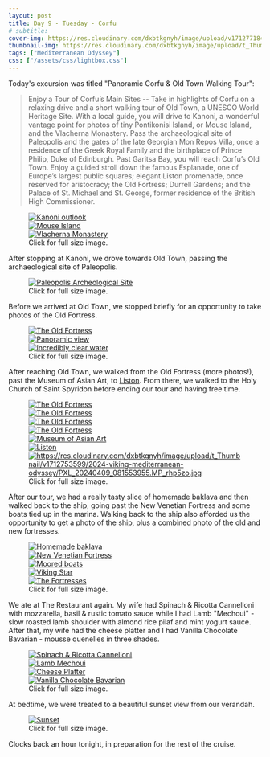```yaml
---
layout: post
title: Day 9 - Tuesday - Corfu
# subtitle: 
cover-img: https://res.cloudinary.com/dxbtkgnyh/image/upload/v1712771847/2024-viking-mediterranean-odyssey/naples-to-corfu_n9bfxt.png
thumbnail-img: https://res.cloudinary.com/dxbtkgnyh/image/upload/t_Thumbnail/v1712771847/2024-viking-mediterranean-odyssey/naples-to-corfu_n9bfxt.png
tags: ["Mediterranean Odyssey"]
css: ["/assets/css/lightbox.css"]
---
```


Today's excursion was titled "Panoramic Corfu & Old Town Walking Tour":

> Enjoy a Tour of Corfu’s Main Sites -- Take in highlights of Corfu on a relaxing drive and a short walking tour of Old Town, a UNESCO World Heritage Site. With a local guide, you will drive to Kanoni, a wonderful vantage point for photos of tiny Pontikonisi Island, or Mouse Island, and the Vlacherna Monastery. Pass the archaeological site of Paleopolis and the gates of the late Georgian Mon Repos Villa, once a residence of the Greek Royal Family and the birthplace of Prince Philip, Duke of Edinburgh. Past Garitsa Bay, you will reach Corfu’s Old Town. Enjoy a guided stroll down the famous Esplanade, one of Europe’s largest public squares; elegant Liston promenade, once reserved for aristocracy; the Old Fortress; Durrell Gardens; and the Palace of St. Michael and St. George, former residence of the British High Commissioner.

<figure>
    <div class="d-flex flex-row flex-wrap" style="gap: 5px">
        <div class="p-2">
            <a href="https://res.cloudinary.com/dxbtkgnyh/image/upload/v1712751118/2024-viking-mediterranean-odyssey/PXL_20240409_070716997.PANO_kjhxyb.jpg"
                data-lightbox="tour1" data-title="Kanoni outlook">
                <img src="https://res.cloudinary.com/dxbtkgnyh/image/upload/t_Thumbnail/v1712751118/2024-viking-mediterranean-odyssey/PXL_20240409_070716997.PANO_kjhxyb.jpg"
                    alt="Kanoni outlook">
            </a>
        </div>
        <div class="p-2">
            <a href="https://res.cloudinary.com/dxbtkgnyh/image/upload/v1712751458/2024-viking-mediterranean-odyssey/PXL_20240409_070643970_fvr8t4.jpg"
                data-lightbox="tour1" data-title="Mouse Island">
                <img src="https://res.cloudinary.com/dxbtkgnyh/image/upload/t_Thumbnail/v1712751458/2024-viking-mediterranean-odyssey/PXL_20240409_070643970_fvr8t4.jpg"
                    alt="Mouse Island">
            </a>
        </div>
        <div class="p-2">
            <a href="https://res.cloudinary.com/dxbtkgnyh/image/upload/v1712751461/2024-viking-mediterranean-odyssey/PXL_20240409_070634701_puukay.jpg"
                data-lightbox="tour1" data-title="Vlacherna Monastery">
                <img src="https://res.cloudinary.com/dxbtkgnyh/image/upload/t_Thumbnail/v1712751461/2024-viking-mediterranean-odyssey/PXL_20240409_070634701_puukay.jpg"
                    alt="Vlacherna Monastery">
            </a>
        </div>
    </div>
    <figcaption>Click for full size image.</figcaption>
</figure>

After stopping at Kanoni, we drove towards Old Town, passing the archaeological site of Paleopolis.

<figure>
    <div class="d-flex flex-row flex-wrap" style="gap: 5px">
        <div class="p-2">
            <a href="https://res.cloudinary.com/dxbtkgnyh/image/upload/v1712753800/2024-viking-mediterranean-odyssey/PXL_20240409_072719255.MP_ka5usy.jpg"
                data-lightbox="tour2" data-title="Paleopolis Archeological Site">
                <img src="https://res.cloudinary.com/dxbtkgnyh/image/upload/t_Thumbnail/v1712753800/2024-viking-mediterranean-odyssey/PXL_20240409_072719255.MP_ka5usy.jpg"
                    alt="Paleopolis Archeological Site">
            </a>
        </div>
    </div>
    <figcaption>Click for full size image.</figcaption>
</figure>

Before we arrived at Old Town, we stopped briefly for an opportunity to take photos of the Old Fortress.

<figure>
    <div class="d-flex flex-row flex-wrap" style="gap: 5px">
        <div class="p-2">
            <a href="https://res.cloudinary.com/dxbtkgnyh/image/upload/v1712751631/2024-viking-mediterranean-odyssey/PXL_20240409_073047437_e1ykpz.jpg"
                data-lightbox="tour3" data-title="The Old Fortress">
                <img src="https://res.cloudinary.com/dxbtkgnyh/image/upload/t_Thumbnail/v1712751631/2024-viking-mediterranean-odyssey/PXL_20240409_073047437_e1ykpz.jpg"
                    alt="The Old Fortress">
            </a>
        </div>
        <div class="p-2">
            <a href="https://res.cloudinary.com/dxbtkgnyh/image/upload/v1712751608/2024-viking-mediterranean-odyssey/PXL_20240409_073118506.PANO_he8wcs.jpg"
                data-lightbox="tour3" data-title="Panoramic view">
                <img src="https://res.cloudinary.com/dxbtkgnyh/image/upload/t_Thumbnail/v1712751608/2024-viking-mediterranean-odyssey/PXL_20240409_073118506.PANO_he8wcs.jpg"
                    alt="Panoramic view">
            </a>
        </div>
        <div class="p-2">
            <a href="https://res.cloudinary.com/dxbtkgnyh/image/upload/v1712753939/2024-viking-mediterranean-odyssey/PXL_20240409_073201352_j2winj.jpg"
                data-lightbox="tour3" data-title="Incredibly clear water">
                <img src="https://res.cloudinary.com/dxbtkgnyh/image/upload/t_Thumbnail/v1712753939/2024-viking-mediterranean-odyssey/PXL_20240409_073201352_j2winj.jpg"
                    alt="Incredibly clear water">
            </a>
        </div>
    </div>
    <figcaption>Click for full size image.</figcaption>
</figure>

After reaching Old Town, we walked from the Old Fortress (more photos!), past the Museum of Asian Art, to [Liston](https://en.wikipedia.org/wiki/Liston_(Corfu)). From there, we walked to the Holy Church of Saint Spyridon before ending our tour and having free time.

<figure>
    <div class="d-flex flex-row flex-wrap" style="gap: 5px">
        <div class="p-2">
            <a href="https://res.cloudinary.com/dxbtkgnyh/image/upload/v1712753199/2024-viking-mediterranean-odyssey/PXL_20240409_074103736.MP_bfniut.jpg"
                data-lightbox="tour4" data-title="The Old Fortress">
                <img src="https://res.cloudinary.com/dxbtkgnyh/image/upload/t_Thumbnail/v1712753199/2024-viking-mediterranean-odyssey/PXL_20240409_074103736.MP_bfniut.jpg"
                    alt="The Old Fortress">
            </a>
        </div>
        <div class="p-2">
            <a href="https://res.cloudinary.com/dxbtkgnyh/image/upload/v1712753194/2024-viking-mediterranean-odyssey/PXL_20240409_074123868_p04ht2.jpg"
                data-lightbox="tour4" data-title="The Old Fortress">
                <img src="https://res.cloudinary.com/dxbtkgnyh/image/upload/t_Thumbnail/v1712753194/2024-viking-mediterranean-odyssey/PXL_20240409_074123868_p04ht2.jpg"
                    alt="The Old Fortress">
            </a>
        </div>
        <div class="p-2">
            <a href="https://res.cloudinary.com/dxbtkgnyh/image/upload/v1712753385/2024-viking-mediterranean-odyssey/PXL_20240409_074207656.MP_ovlt3v.jpg"
                data-lightbox="tour4" data-title="The Old Fortress">
                <img src="https://res.cloudinary.com/dxbtkgnyh/image/upload/t_Thumbnail/v1712753385/2024-viking-mediterranean-odyssey/PXL_20240409_074207656.MP_ovlt3v.jpg"
                    alt="The Old Fortress">
            </a>
        </div>
        <div class="p-2">
            <a href="https://res.cloudinary.com/dxbtkgnyh/image/upload/v1712752067/2024-viking-mediterranean-odyssey/PXL_20240409_074356171_eaaga6.jpg"
                data-lightbox="tour4" data-title="The Old Fortress">
                <img src="https://res.cloudinary.com/dxbtkgnyh/image/upload/t_Thumbnail/v1712752067/2024-viking-mediterranean-odyssey/PXL_20240409_074356171_eaaga6.jpg"
                    alt="The Old Fortress">
            </a>
        </div>
        <div class="p-2">
            <a href="https://res.cloudinary.com/dxbtkgnyh/image/upload/v1712752634/2024-viking-mediterranean-odyssey/PXL_20240409_080333373_ihb6gz.jpg"
                data-lightbox="tour4" data-title="Museum of Asian Art">
                <img src="https://res.cloudinary.com/dxbtkgnyh/image/upload/t_Thumbnail/v1712752634/2024-viking-mediterranean-odyssey/PXL_20240409_080333373_ihb6gz.jpg"
                    alt="Museum of Asian Art">
            </a>
        </div>
        <div class="p-2">
            <a href="https://res.cloudinary.com/dxbtkgnyh/image/upload/v1712753635/2024-viking-mediterranean-odyssey/PXL_20240409_081040579.MP_fkelnj.jpg"
                data-lightbox="tour4" data-title="Liston">
                <img src="https://res.cloudinary.com/dxbtkgnyh/image/upload/t_Thumbnail/v1712753635/2024-viking-mediterranean-odyssey/PXL_20240409_081040579.MP_fkelnj.jpg"
                    alt="Liston">
            </a>
        </div>
        <div class="p-2">
            <a href="https://res.cloudinary.com/dxbtkgnyh/image/upload/v1712753599/2024-viking-mediterranean-odyssey/PXL_20240409_081553955.MP_rhp5zo.jpg"
                data-lightbox="tour4" data-title="Holy Church of Saint Spyridon">
                <img src="Holy Church of Saint Spyridon"
                    alt="https://res.cloudinary.com/dxbtkgnyh/image/upload/t_Thumbnail/v1712753599/2024-viking-mediterranean-odyssey/PXL_20240409_081553955.MP_rhp5zo.jpg">
            </a>
        </div>
    </div>
    <figcaption>Click for full size image.</figcaption>
</figure>

After our tour, we had a really tasty slice of homemade baklava and then walked back to the ship, going past the New Venetian Fortress and some boats tied up in the marina. Walking back to the ship also afforded us the opportunity to get a photo of the ship, plus a combined photo of the old and new fortresses.

<figure>
    <div class="d-flex flex-row flex-wrap" style="gap: 5px">
        <div class="p-2">
            <a href="https://res.cloudinary.com/dxbtkgnyh/image/upload/v1712752880/2024-viking-mediterranean-odyssey/PXL_20240409_085453398.PORTRAIT_cheald.jpg"
                data-lightbox="tour5" data-title="Homemade baklava">
                <img src="https://res.cloudinary.com/dxbtkgnyh/image/upload/t_Thumbnail/v1712752880/2024-viking-mediterranean-odyssey/PXL_20240409_085453398.PORTRAIT_cheald.jpg"
                    alt="Homemade baklava">
            </a>
        </div>
        <div class="p-2">
            <a href="https://res.cloudinary.com/dxbtkgnyh/image/upload/v1712752898/2024-viking-mediterranean-odyssey/PXL_20240409_090754423_ovvvra.jpg"
                data-lightbox="tour5" data-title="New Venetian Fortress">
                <img src="https://res.cloudinary.com/dxbtkgnyh/image/upload/t_Thumbnail/v1712752898/2024-viking-mediterranean-odyssey/PXL_20240409_090754423_ovvvra.jpg"
                    alt="New Venetian Fortress">
            </a>
        </div>
        <div class="p-2">
            <a href="https://res.cloudinary.com/dxbtkgnyh/image/upload/v1712753020/2024-viking-mediterranean-odyssey/PXL_20240409_091311594_echidz.jpg"
                data-lightbox="tour5" data-title="Moored boats">
                <img src="https://res.cloudinary.com/dxbtkgnyh/image/upload/t_Thumbnail/v1712753020/2024-viking-mediterranean-odyssey/PXL_20240409_091311594_echidz.jpg"
                    alt="Moored boats">
            </a>
        </div>
        <div class="p-2">
            <a href="https://res.cloudinary.com/dxbtkgnyh/image/upload/v1712753425/2024-viking-mediterranean-odyssey/PXL_20240409_093404262.MP_m1chp4.jpg"
                data-lightbox="tour5" data-title="Viking Star">
                <img src="https://res.cloudinary.com/dxbtkgnyh/image/upload/t_Thumbnail/v1712753425/2024-viking-mediterranean-odyssey/PXL_20240409_093404262.MP_m1chp4.jpg"
                    alt="Viking Star">
            </a>
        </div>
        <div class="p-2">
            <a href="https://res.cloudinary.com/dxbtkgnyh/image/upload/v1712753388/2024-viking-mediterranean-odyssey/PXL_20240409_095155874.MP_j12je0.jpg"
                data-lightbox="tour5" data-title="The Fortresses">
                <img src="https://res.cloudinary.com/dxbtkgnyh/image/upload/t_Thumbnail/v1712753388/2024-viking-mediterranean-odyssey/PXL_20240409_095155874.MP_j12je0.jpg"
                    alt="The Fortresses">
            </a>
        </div>
    </div>
    <figcaption>Click for full size image.</figcaption>
</figure>

We ate at The Restaurant again. My wife had Spinach & Ricotta Cannelloni with mozzarella, basil & rustic tomato sauce while I had Lamb "Mechoui" - slow roasted lamb shoulder with almond rice pilaf and mint yogurt sauce. After that, my wife had the cheese platter and I had Vanilla Chocolate Bavarian - mousse quenelles in three shades.

<figure>
    <div class="d-flex flex-row flex-wrap" style="gap: 5px">
        <div class="p-2">
            <a href="https://res.cloudinary.com/dxbtkgnyh/image/upload/v1712753132/2024-viking-mediterranean-odyssey/PXL_20240409_163755929.PORTRAIT.ORIGINAL_ovho25.jpg"
                data-lightbox="dinner" data-title="Spinach & Ricotta Cannelloni">
                <img src="https://res.cloudinary.com/dxbtkgnyh/image/upload/t_Thumbnail/v1712753132/2024-viking-mediterranean-odyssey/PXL_20240409_163755929.PORTRAIT.ORIGINAL_ovho25.jpg"
                    alt="Spinach & Ricotta Cannelloni">
            </a>
        </div>
        <div class="p-2">
            <a href="https://res.cloudinary.com/dxbtkgnyh/image/upload/v1712753123/2024-viking-mediterranean-odyssey/PXL_20240409_163802527.PORTRAIT.ORIGINAL_cjtnd8.jpg"
                data-lightbox="dinner" data-title="Lamb Mechoui">
                <img src="https://res.cloudinary.com/dxbtkgnyh/image/upload/t_Thumbnail/v1712753123/2024-viking-mediterranean-odyssey/PXL_20240409_163802527.PORTRAIT.ORIGINAL_cjtnd8.jpg"
                    alt="Lamb Mechoui">
            </a>
        </div>
        <div class="p-2">
            <a href="https://res.cloudinary.com/dxbtkgnyh/image/upload/v1712753127/2024-viking-mediterranean-odyssey/PXL_20240409_170734828.PORTRAIT.ORIGINAL_mjrrf2.jpg"
                data-lightbox="dinner" data-title="Cheese Platter">
                <img src="https://res.cloudinary.com/dxbtkgnyh/image/upload/t_Thumbnail/v1712753127/2024-viking-mediterranean-odyssey/PXL_20240409_170734828.PORTRAIT.ORIGINAL_mjrrf2.jpg"
                    alt="Cheese Platter">
            </a>
        </div>
        <div class="p-2">
            <a href="https://res.cloudinary.com/dxbtkgnyh/image/upload/v1712765522/2024-viking-mediterranean-odyssey/PXL_20240409_170739628.PORTRAIT.ORIGINAL_lnbsyl.jpg"
                data-lightbox="dinner" data-title="Vanilla Chocolate Bavarian">
                <img src="https://res.cloudinary.com/dxbtkgnyh/image/upload/t_Thumbnail/v1712765522/2024-viking-mediterranean-odyssey/PXL_20240409_170739628.PORTRAIT.ORIGINAL_lnbsyl.jpg"
                    alt="Vanilla Chocolate Bavarian">
            </a>
        </div>
    </div>
    <figcaption>Click for full size image.</figcaption>
</figure>

At bedtime, we were treated to a beautiful sunset view from our verandah.

<figure>
    <div class="d-flex flex-row flex-wrap" style="gap: 5px">
        <div class="p-2">
            <a href="https://res.cloudinary.com/dxbtkgnyh/image/upload/v1712751212/2024-viking-mediterranean-odyssey/PXL_20240409_173628605.NIGHT_nppla4.jpg"
                data-lightbox="sunset" data-title="Sunset">
                <img src="https://res.cloudinary.com/dxbtkgnyh/image/upload/t_Thumbnail/v1712751212/2024-viking-mediterranean-odyssey/PXL_20240409_173628605.NIGHT_nppla4.jpg"
                    alt="Sunset">
            </a>
        </div>
    </div>
    <figcaption>Click for full size image.</figcaption>
</figure>

Clocks back an hour tonight, in preparation for the rest of the cruise.

<script src="/assets/js/lightbox-plus-jquery.js"></script>
